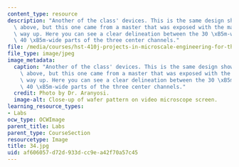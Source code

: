 ```yaml
---
content_type: resource
description: "Another of the class' devices. This is the same design shown two photos\
  \ above, but this one came from a master that was exposed with the mask the right\
  \ way up. Here you can see a clear delineation between the 30 \xB5m-wide and the\
  \ 40 \xB5m-wide parts of the three center channels."
file: /media/courses/hst-410j-projects-in-microscale-engineering-for-the-life-sciences-spring-2007/af606057d72d933dcc9ea42f70a57c45_34.jpg
file_type: image/jpeg
image_metadata:
  caption: "Another of the class' devices. This is the same design shown two photos\
    \ above, but this one came from a master that was exposed with the mask the right\
    \ way up. Here you can see a clear delineation between the 30 \xB5m-wide and the\
    \ 40 \xB5m-wide parts of the three center channels."
  credit: Photo by Dr. Aranyosi.
  image-alt: Close-up of wafer pattern on video microscope screen.
learning_resource_types:
- Labs
ocw_type: OCWImage
parent_title: Labs
parent_type: CourseSection
resourcetype: Image
title: 34.jpg
uid: af606057-d72d-933d-cc9e-a42f70a57c45
---
```

